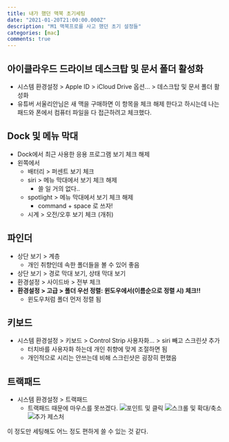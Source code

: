 ```yaml
---
title: 내가 했던 맥북 초기세팅
date: "2021-01-20T21:00:00.000Z"
description: "M1 맥북프로를 사고 했던 초기 설정들"
categories: [mac]
comments: true
---
```


## 아이클라우드 드라이브 데스크탑 및 문서 폴더 활성화
- 시스템 환경설정 > Apple ID > iCloud Drive 옵션... > 데스크탑 및 문서 폴더 활성화  
- 유튜버 서울리안님은 새 맥을 구매하면 이 항목을 체크 해제 한다고 하시는데 나는 패드와 폰에서 컴퓨터 파일을 다 접근하려고 체크했다.

## Dock 및 메뉴 막대
- Dock에서 최근 사용한 응용 프로그램 보기 체크 해제
- 왼쪽에서
  - 배터리 > 퍼센트 보기 체크
  - siri > 메뉴 막대에서 보기 체크 해제
      - 쓸 일 거의 없다..
  - spotlight > 메뉴 막대에서 보기 체크 해제
      - command + space 로 쓰자!
  - 시계 > 오전/오후 보기 체크 (개취)

## 파인더
- 상단 보기 > 계층
  - 개인 취향인데 속한 폴더들을 볼 수 있어 좋음
- 상단 보기 > 경로 막대 보기, 상태 막대 보기
- 환경설정 > 사이드바 > 전부 체크
- **환경설정 > 고급 > 폴더 우선 정렬: 윈도우에서(이름순으로 정렬 시) 체크!!**
  - 윈도우처럼 폴더 먼저 정렬 됨

## 키보드
- 시스템 환경설정 > 키보드 > Control Strip 사용자화...  > siri 빼고 스크린샷 추가
  - 터치바를 사용자화 하는데 개인 취향에 맞게 조절하면 됨
  - 개인적으로 시리는 안쓰는데 비해 스크린샷은 굉장히 편했음

## 트랙패드
- 시스템 환경설정 > 트랙패드 
  - 트랙패드 때문에 마우스를 못쓰겠다.
![포인트 및 클릭](/media/mac/trackpad-1.PNG)
![스크롤 및 확대/축소](/media/mac/trackpad-2.PNG)
![추가 제스처](/media/mac/trackpad-3.PNG)

이 정도만 세팅해도 어느 정도 편하게 쓸 수 있는 것 같다.